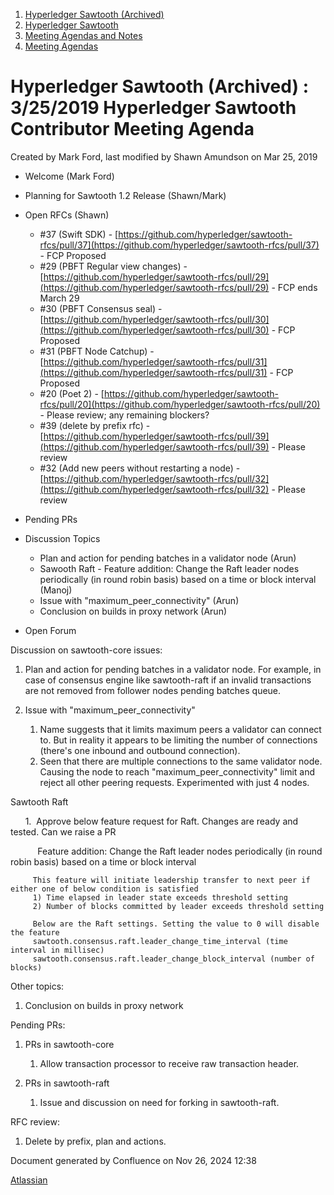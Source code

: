 1. [Hyperledger Sawtooth (Archived)](index.html)
2. [Hyperledger Sawtooth](Hyperledger-Sawtooth_20152342.html)
3. [Meeting Agendas and Notes](Meeting-Agendas-and-Notes_20154206.html)
4. [Meeting Agendas](Meeting-Agendas_20156242.html)

# Hyperledger Sawtooth (Archived) : 3/25/2019 Hyperledger Sawtooth Contributor Meeting Agenda

Created by Mark Ford, last modified by Shawn Amundson on Mar 25, 2019

- Welcome (Mark Ford)
- Planning for Sawtooth 1.2 Release (Shawn/Mark)
- Open RFCs (Shawn)
  
  - #37 (Swift SDK) - [https://github.com/hyperledger/sawtooth-rfcs/pull/37](https://github.com/hyperledger/sawtooth-rfcs/pull/37) - FCP Proposed
  - #29 (PBFT Regular view changes) - [https://github.com/hyperledger/sawtooth-rfcs/pull/29](https://github.com/hyperledger/sawtooth-rfcs/pull/29) - FCP ends March 29
  - #30 (PBFT Consensus seal) - [https://github.com/hyperledger/sawtooth-rfcs/pull/30](https://github.com/hyperledger/sawtooth-rfcs/pull/30) - FCP Proposed
  - #31 (PBFT Node Catchup) - [https://github.com/hyperledger/sawtooth-rfcs/pull/31](https://github.com/hyperledger/sawtooth-rfcs/pull/31) - FCP Proposed
  - #20 (Poet 2) - [https://github.com/hyperledger/sawtooth-rfcs/pull/20](https://github.com/hyperledger/sawtooth-rfcs/pull/20) - Please review; any remaining blockers?
  - #39 (delete by prefix rfc) - [https://github.com/hyperledger/sawtooth-rfcs/pull/39](https://github.com/hyperledger/sawtooth-rfcs/pull/39) - Please review
  - #32 (Add new peers without restarting a node) - [https://github.com/hyperledger/sawtooth-rfcs/pull/32](https://github.com/hyperledger/sawtooth-rfcs/pull/32) - Please review
- Pending PRs
- Discussion Topics
  
  - Plan and action for pending batches in a validator node (Arun)
  - Sawooth Raft - Feature addition: Change the Raft leader nodes periodically (in round robin basis) based on a time or block interval  (Manoj)
  - Issue with "maximum\_peer\_connectivity" (Arun)
  - Conclusion on builds in proxy network (Arun)
- Open Forum

Discussion on sawtooth-core issues:

1. Plan and action for pending batches in a validator node. For example, in case of consensus engine like sawtooth-raft if an invalid transactions are not removed from follower nodes pending batches queue.
2. Issue with "maximum\_peer\_connectivity"
   
   1. Name suggests that it limits maximum peers a validator can connect to. But in reality it appears to be limiting the number of connections (there's one inbound and outbound connection).
   2. Seen that there are multiple connections to the same validator node. Causing the node to reach "maximum\_peer\_connectivity" limit and reject all other peering requests. Experimented with just 4 nodes.

Sawtooth Raft

      1.  Approve below feature request for Raft. Changes are ready and tested. Can we raise a PR

           Feature addition: Change the Raft leader nodes periodically (in round robin basis) based on a time or block interval

```
     This feature will initiate leadership transfer to next peer if either one of below condition is satisfied
     1) Time elapsed in leader state exceeds threshold setting
     2) Number of blocks committed by leader exceeds threshold setting

     Below are the Raft settings. Setting the value to 0 will disable the feature
     sawtooth.consensus.raft.leader_change_time_interval (time interval in millisec)
     sawtooth.consensus.raft.leader_change_block_interval (number of blocks)
```

Other topics:

1. Conclusion on builds in proxy network

Pending PRs:

1. PRs in sawtooth-core
   
   1. Allow transaction processor to receive raw transaction header.
2. PRs in sawtooth-raft
   
   1. Issue and discussion on need for forking in sawtooth-raft.

RFC review:

1. Delete by prefix, plan and actions.

Document generated by Confluence on Nov 26, 2024 12:38

[Atlassian](http://www.atlassian.com/)

